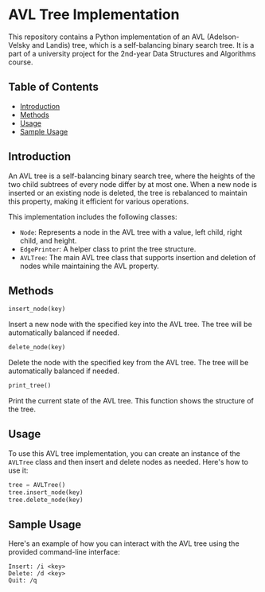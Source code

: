 # AVL Tree Implementation

This repository contains a Python implementation of an AVL (Adelson-Velsky and Landis) tree, which is a self-balancing binary search tree. It is a part of a university project for the 2nd-year Data Structures and Algorithms course.

## Table of Contents
- [Introduction](#introduction)
- [Methods](#methods)
- [Usage](#usage)
- [Sample Usage](#sample-usage)

## Introduction

An AVL tree is a self-balancing binary search tree, where the heights of the two child subtrees of every node differ by at most one. When a new node is inserted or an existing node is deleted, the tree is rebalanced to maintain this property, making it efficient for various operations.

This implementation includes the following classes:
- `Node`: Represents a node in the AVL tree with a value, left child, right child, and height.
- `EdgePrinter`: A helper class to print the tree structure.
- `AVLTree`: The main AVL tree class that supports insertion and deletion of nodes while maintaining the AVL property.

## Methods

```python
insert_node(key)
```
Insert a new node with the specified key into the AVL tree. The tree will be automatically balanced if needed.

```python
delete_node(key)
```
Delete the node with the specified key from the AVL tree. The tree will be automatically balanced if needed.
```python
print_tree()
```
Print the current state of the AVL tree. This function shows the structure of the tree.

## Usage

To use this AVL tree implementation, you can create an instance of the `AVLTree` class and then insert and delete nodes as needed. Here's how to use it:
 ```python
 tree = AVLTree()
 tree.insert_node(key)
 tree.delete_node(key)
 ```

## Sample Usage
Here's an example of how you can interact with the AVL tree using the provided command-line interface:
```
Insert: /i <key>
Delete: /d <key>
Quit: /q
```
